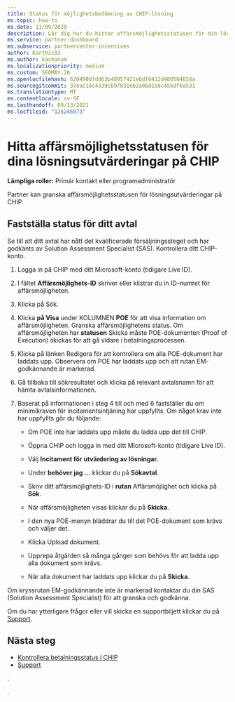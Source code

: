 ```yaml
---
title: Status för möjlighetsbedömning av CHIP-lösning
ms.topic: how-to
ms.date: 11/09/2020
description: Lär dig hur du hittar affärsmöjlighetsstatusen för din lösningsutvärdering på CHIP (Channel Incentives Platform).
ms.service: partner-dashboard
ms.subservice: partnercenter-incentives
author: Karthic83
ms.author: kashanum
ms.localizationpriority: medium
ms.custom: SEOMAY.20
ms.openlocfilehash: 620490dfdd63b40957421e6df6432d480584658a
ms.sourcegitcommit: 37eac16c4339cb97831eb2a86d156c45bdf6a531
ms.translationtype: MT
ms.contentlocale: sv-SE
ms.lasthandoff: 09/13/2021
ms.locfileid: "126246973"
---
```

# <a name="find-your-solution-assessments-opportunity-status-on-chip"></a>Hitta affärsmöjlighetsstatusen för dina lösningsutvärderingar på CHIP

**Lämpliga roller:** Primär kontakt eller programadministratör

Partner kan granska affärsmöjlighetsstatusen för lösningsutvärderingar på CHIP.

## <a name="determine-the-status-of-your-deal"></a>Fastställa status för ditt avtal

Se till att ditt avtal har nått det kvalificerade försäljningssteget och har godkänts av Solution Assessment Specialist (SAS). Kontrollera ditt CHIP-konto.

1. Logga in på CHIP med ditt Microsoft-konto (tidigare Live ID).
1. I fältet **Affärsmöjlighets-ID** skriver eller klistrar du in ID-numret för affärsmöjligheten.
3. Klicka på Sök.

1. Klicka **på Visa** under KOLUMNEN **POE** för att visa information om affärsmöjligheten. Granska affärsmöjlighetens status. Om affärsmöjligheten har **statusen** Skicka måste POE-dokumenten (Proof of Execution) skickas för att gå vidare i betalningsprocessen.
 
1. Klicka på länken Redigera för att kontrollera om alla POE-dokument har laddats upp. Observera om POE har laddats upp och att rutan EM-godkännande är markerad.
 
1. Gå tillbaka till sökresultatet och klicka på relevant avtalsnamn för att hämta avtalsinformationen. 

1. Baserat på informationen i steg 4 till och med 6 fastställer du om minimikraven för incitamentsintjäning har uppfyllts. Om något krav inte har uppfyllts gör du följande:
 
     - Om POE inte har laddats upp måste du ladda upp det till CHIP.
 
     - Öppna CHIP och logga in med ditt Microsoft-konto (tidigare Live ID).
 
     - Välj **Incitament för utvärdering av lösningar.**

     - Under **behöver jag ...** klickar du på **Sökavtal**.

     - Skriv ditt affärsmöjlighets-ID i **rutan** Affärsmöjlighet och klicka på **Sök**.

     - När affärsmöjligheten visas klickar du på **Skicka**.
  
     - I den nya POE-menyn bläddrar du till det POE-dokument som krävs och väljer det.

     - Klicka Upload dokument.

     - Upprepa åtgärden så många gånger som behövs för att ladda upp alla dokument som krävs.

     - När alla dokument har laddats upp klickar du på **Skicka**.

Om kryssrutan EM-godkännande inte är markerad kontaktar du din SAS (Solution Assessment Specialist) för att granska och godkänna.
 
Om du har ytterligare frågor eller vill skicka en supportbiljett klickar du på [Support](report-problems-with-partner-center.md).

## <a name="next-steps"></a>Nästa steg

- [Kontrollera betalningsstatus i CHIP](chip-payment-status.md)
- [Support](report-problems-with-partner-center.md)

.




.





